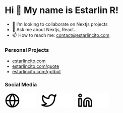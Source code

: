# Hi 👋 My name is Estarlin R!

- 💼 I’m looking to collaborate on Nextjs projects
- 💬 Ask me about Nextjs, React...
- 📫 How to reach me: contact@estarlincito.com

<!-- ![Estarlin R's Top Langs](https) -->

### Personal Projects

- [estarlincito.com](https://estarlincito.com)
- [estarlincito.com/quote](https://estarlincito.com/quote)
- [estarlincito.com/gptbot](https://estarlincito.com/gptbot)

### Social Media

[![website](./img/globe-light.svg)](https://estarlincito.com#gh-light-mode-only)
[![website](./img/globe-dark.svg)](https://estarlincito.com#gh-dark-mode-only)
&nbsp;&nbsp;
[![twitter](./img/twitter-light.svg)](https://twitter.com/estarlincito#gh-light-mode-only)
[![twitter](./img/twitter-dark.svg)](https://twitter.com/estarlincito#gh-dark-mode-only)
&nbsp;&nbsp;
[![linkedin](./img/linkedin-light.svg)](https://www.linkedin.com/in/estarlincito#gh-light-mode-only)
[![linkedin](./img/linkedin-dark.svg)](https://www.linkedin.com/in/estarlincito#gh-dark-mode-only)
